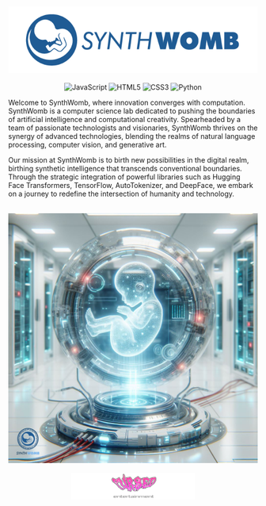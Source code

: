 <div align="center">
<a href="https://github.com/SynthWomb" target="_blank" align="center">
    <img src="https://github.com/SynthWomb/synth.womb/blob/main/logos/synthwomb07.png"
        alt="SynthWomb">
</a>
</div>
<br>
<div align="center">
  <img alt="JavaScript" src="https://img.shields.io/badge/javascript%20-%23323330.svg?&style=for-the-badge&logo=javascript&logoColor=black&color=white"/>
  <img alt="HTML5" src="https://img.shields.io/badge/html5%20-%23323330.svg?&style=for-the-badge&logo=html5&logoColor=black&color=white"/>
  <img alt="CSS3" src="https://img.shields.io/badge/css3%20-%23323330.svg?&style=for-the-badge&logo=css3&logoColor=black&color=white"/>
  <img alt="Python" src="https://img.shields.io/badge/python%20-%23323330.svg?&style=for-the-badge&logo=python&logoColor=black&color=white"/>
</div>

Welcome to SynthWomb, where innovation converges with computation. SynthWomb is a computer science lab dedicated to pushing the boundaries of artificial intelligence and computational creativity. Spearheaded by a team of passionate technologists and visionaries, SynthWomb thrives on the synergy of advanced technologies, blending the realms of natural language processing, computer vision, and generative art.

Our mission at SynthWomb is to birth new possibilities in the digital realm, birthing synthetic intelligence that transcends conventional boundaries. Through the strategic integration of powerful libraries such as Hugging Face Transformers, TensorFlow, AutoTokenizer, and DeepFace, we embark on a journey to redefine the intersection of humanity and technology.

<br>
<div align="center">
<a href="https://github.com/SynthWomb" target="_blank" align="center">
    <img src="https://github.com/SynthWomb/synth.womb/blob/main/logos/synthwomb-promo.png"
        alt="SynthWomb">
</a>
</div>
    <br>
<div align="center">
<a href="https://github.com/CursedPrograms" target="_blank">
    <img src="https://github.com/CursedPrograms/cursedentertainment/raw/main/images/logos/logo-wide-grey.png"
        alt="CursedEntertainment Logo" style="width:250px;">
</a>
</div>

